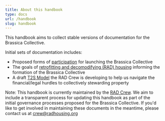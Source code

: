 ```yaml
---
title: About this handbook
type: docs
url: /handbook
slug: handbook
---
```


This handbook aims to collect stable versions of documentation for the Brassica Collective.  

Initial sets of documentation includes:
  * Proposed forms of [participation](/handbook/participation/) for launching the Brassica Collective 
  * The goals of [retrofitting and decomodifying (RAD) housing](/handbook/rad-housing/) informing the formation of the Brassica Collective 
  * A draft [T2S Model](/handbook/t2s-model/) the RAD Crew is developing to help us navigate the financial/legal hurdles to collectively stewarding property

Note: This handbook is currently maintained by the [RAD Crew](/handbook/participation/crew/). We aim to include a transparent process for updating this handbook as part of the initial governance processes proposed for the Brassica Collective. If you'd like to get involved in maintaining these documents in the meantime, please contact us at crew@radhousing.org 
